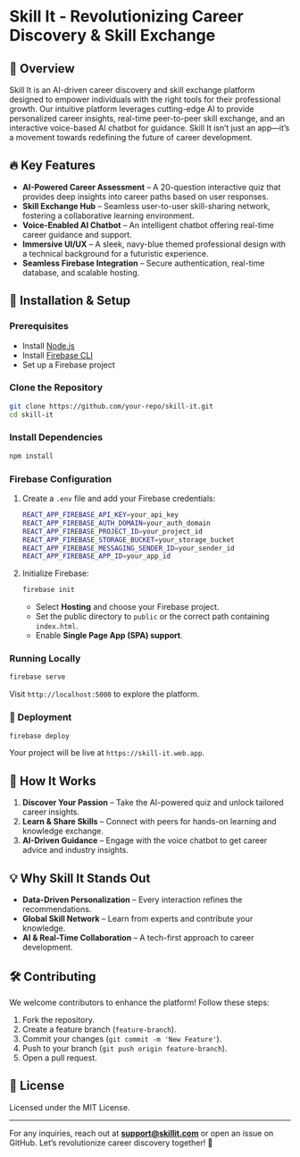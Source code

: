 # Skill It - Revolutionizing Career Discovery & Skill Exchange

## 🚀 Overview
Skill It is an AI-driven career discovery and skill exchange platform designed to empower individuals with the right tools for their professional growth. Our intuitive platform leverages cutting-edge AI to provide personalized career insights, real-time peer-to-peer skill exchange, and an interactive voice-based AI chatbot for guidance. Skill It isn’t just an app—it’s a movement towards redefining the future of career development.

## 🔥 Key Features
- **AI-Powered Career Assessment** – A 20-question interactive quiz that provides deep insights into career paths based on user responses.
- **Skill Exchange Hub** – Seamless user-to-user skill-sharing network, fostering a collaborative learning environment.
- **Voice-Enabled AI Chatbot** – An intelligent chatbot offering real-time career guidance and support.
- **Immersive UI/UX** – A sleek, navy-blue themed professional design with a technical background for a futuristic experience.
- **Seamless Firebase Integration** – Secure authentication, real-time database, and scalable hosting.

## 📌 Installation & Setup
### Prerequisites
- Install [Node.js](https://nodejs.org/)
- Install [Firebase CLI](https://firebase.google.com/docs/cli)
- Set up a Firebase project

### Clone the Repository
```sh
git clone https://github.com/your-repo/skill-it.git
cd skill-it
```

### Install Dependencies
```sh
npm install
```

### Firebase Configuration
1. Create a `.env` file and add your Firebase credentials:
   ```sh
   REACT_APP_FIREBASE_API_KEY=your_api_key
   REACT_APP_FIREBASE_AUTH_DOMAIN=your_auth_domain
   REACT_APP_FIREBASE_PROJECT_ID=your_project_id
   REACT_APP_FIREBASE_STORAGE_BUCKET=your_storage_bucket
   REACT_APP_FIREBASE_MESSAGING_SENDER_ID=your_sender_id
   REACT_APP_FIREBASE_APP_ID=your_app_id
   ```
2. Initialize Firebase:
   ```sh
   firebase init
   ```
   - Select **Hosting** and choose your Firebase project.
   - Set the public directory to `public` or the correct path containing `index.html`.
   - Enable **Single Page App (SPA) support**.

### Running Locally
```sh
firebase serve
```
Visit `http://localhost:5000` to explore the platform.

### 🚀 Deployment
```sh
firebase deploy
```
Your project will be live at `https://skill-it.web.app`.

## 🎯 How It Works
1. **Discover Your Passion** – Take the AI-powered quiz and unlock tailored career insights.
2. **Learn & Share Skills** – Connect with peers for hands-on learning and knowledge exchange.
3. **AI-Driven Guidance** – Engage with the voice chatbot to get career advice and industry insights.

## 💡 Why Skill It Stands Out
- **Data-Driven Personalization** – Every interaction refines the recommendations.
- **Global Skill Network** – Learn from experts and contribute your knowledge.
- **AI & Real-Time Collaboration** – A tech-first approach to career development.

## 🛠️ Contributing
We welcome contributors to enhance the platform! Follow these steps:
1. Fork the repository.
2. Create a feature branch (`feature-branch`).
3. Commit your changes (`git commit -m 'New Feature'`).
4. Push to your branch (`git push origin feature-branch`).
5. Open a pull request.

## 📜 License
Licensed under the MIT License.

---
For any inquiries, reach out at **support@skillit.com** or open an issue on GitHub. Let’s revolutionize career discovery together! 🚀
